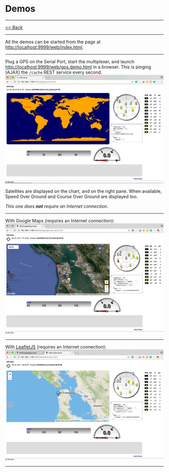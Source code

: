 # Demos

---

[<< Back](./README.md)

---

All the demos can be started from the page at [http://localhost:9999/web/index.html](http://localhost:9999/web/index.html).

---

Plug a GPS on the Serial Port, start the multiplexer, and launch [http://localhost:9999/web/gps.demo.html](http://localhost:9999/web/gps.demo.html) in a browser.
This is pinging (AJAX) the `/cache` REST service every second.
![GPS Demo](./docimages/gps.demo.png "GPS Demo")

Satellites are displayed on the chart, and on the right pane.
When available, Speed Over Ground and Course Over Ground are displayed too.

_This one does **not** require an Internet connection_.

---

With Google Maps (requires an Internet connection):
![GPS Demo, google maps](./docimages/googlemaps.png "GPS Demo with Google Maps")

---

With [LeafletJS](http://leafletjs.com) (requires an Internet connection):
![GPS Demo, LeafletJS](./docimages/leaflet.png "GPS Demo with LeafletJS")

---
